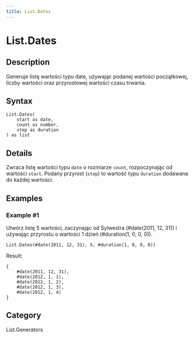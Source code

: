 ```yaml
---
title: List.Dates
---
```


# List.Dates


## Description

Generuje listę wartości typu date, używając podanej wartości początkowej, liczby wartości oraz przyrostowej wartości czasu trwania.


## Syntax

```powerquery
List.Dates(
    start as date,
    count as number,
    step as duration
) as list
```


## Details

Zwraca listę wartości typu <code>date</code> o rozmiarze <code>count</code>, rozpoczynając od wartości <code>start</code>. Podany przyrost (<code>step</code>) to wartość typu <code>duration</code> dodawana do każdej wartości.


## Examples

### Example #1 
Utwórz listę 5 wartości, zaczynając od Sylwestra (#date(2011, 12, 31)) i używając przyrostu o wartości 1 dzień (#duration(1, 0, 0, 0)).
```powerquery
List.Dates(#date(2011, 12, 31), 5, #duration(1, 0, 0, 0))
```

Result: 
```powerquery
{
    #date(2011, 12, 31),
    #date(2012, 1, 1),
    #date(2012, 1, 2),
    #date(2012, 1, 3),
    #date(2012, 1, 4)
}
```




## Category
List.Generators
